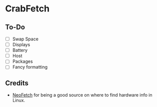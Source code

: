 # CrabFetch

## To-Do
- [ ] Swap Space
- [ ] Displays
- [ ] Battery
- [ ] Host
- [ ] Packages
- [ ] Fancy formatting

## Credits
- [NeoFetch](https://github.com/dylanaraps/neofetch) for being a good source on where to find hardware info in Linux.
